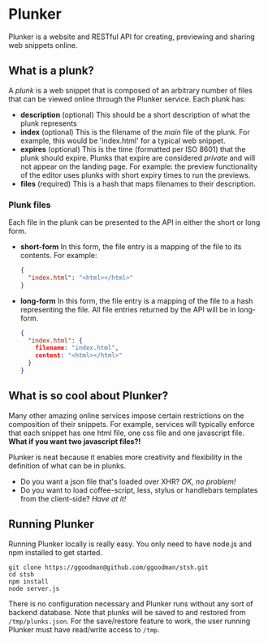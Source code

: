 # Plunker

Plunker is a website and RESTful API for creating, previewing and sharing web snippets online.

## What is a plunk?

A *plunk* is a web snippet that is composed of an arbitrary number of files that can be viewed online through the Plunker service. Each plunk has:

* **description** (optional) This should be a short description of what the plunk represents
* **index** (optional) This is the filename of the *main* file of the plunk. For  example, this would be 'index.html' for a typical web snippet.
* **expires** (optional) This is the time (formatted per ISO 8601) that the plunk should expire. Plunks that expire are considered *private* and will not appear on the landing page. For example: the preview functionality of the editor uses plunks with short expiry times to run the previews.                                                                                                                 
* **files** (required) This is a hash that maps filenames to their description.

### Plunk files

Each file in the plunk can be presented to the API in either the short or long form.

* **short-form** In this form, the file entry is a mapping of the file to its contents. For example:

  ```json
  {
    "index.html": "<html></html>"
  }
  ```

* **long-form** In this form, the file entry is a mapping of the file to a hash representing the file. All file entries returned by the API will be in long-form.

  ```json
  {
    "index.html": {
      filename: "index.html",
      content: "<html></html>"
    }
  }
  ```

## What is so cool about Plunker?

Many other amazing online services impose certain restrictions on the composition of their snippets. For example, services will typically enforce that each snippet has one html file, one css file and one javascript file. **What if you want two javascript files?!**

Plunker is neat because it enables more creativity and flexibility in the definition of what can be in plunks.

* Do you want a json file that's loaded over XHR? *OK, no problem!*
* Do you want to load coffee-script, less, stylus or handlebars templates from the client-side? *Have at it!*

## Running Plunker

Running Plunker locally is really easy. You only need to have node.js and npm installed to get started.

```
git clone https://ggoodman@github.com/ggoodman/stsh.git
cd stsh
npm install
node server.js
```

There is no configuration necessary and Plunker runs without any sort of backend database. Note that plunks will be saved to and restored from `/tmp/plunks.json`. For the save/restore feature to work, the user running Plunker must have read/write access to `/tmp`.